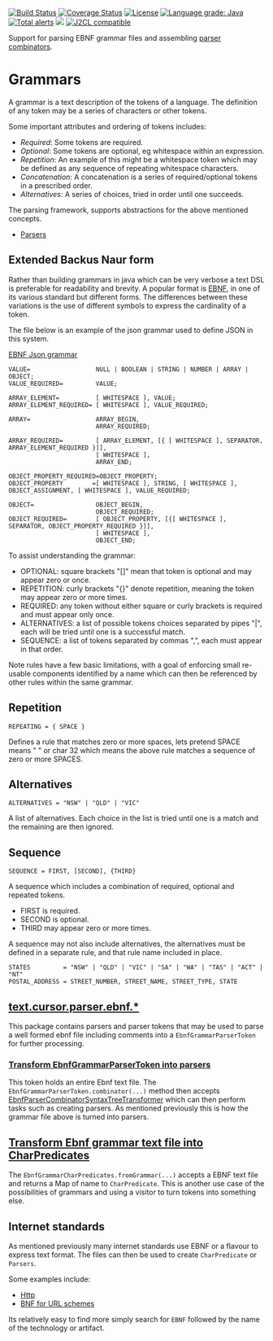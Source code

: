 [![Build Status](https://github.com/mP1/walkingkooka-text-cursor-parser-ebnf/actions/workflows/build.yaml/badge.svg)](https://github.com/mP1/walkingkooka-text-cursor-parser-ebnf/actions/workflows/build.yaml/badge.svg)
[![Coverage Status](https://coveralls.io/repos/github/mP1/walkingkooka-text-cursor-parser-ebnf/badge.svg?branch=master)](https://coveralls.io/github/mP1/walkingkooka-text-cursor-parser-ebnf?branch=master)
[![License](https://img.shields.io/badge/License-Apache%202.0-blue.svg)](https://opensource.org/licenses/Apache-2.0)
[![Language grade: Java](https://img.shields.io/lgtm/grade/java/g/mP1/walkingkooka-text-cursor-parser-ebnf.svg?logo=lgtm&logoWidth=18)](https://lgtm.com/projects/g/mP1/walkingkooka-text-cursor-parser-ebnf/context:java)
[![Total alerts](https://img.shields.io/lgtm/alerts/g/mP1/walkingkooka-text-cursor-parser-ebnf.svg?logo=lgtm&logoWidth=18)](https://lgtm.com/projects/g/mP1/walkingkooka-text-cursor-parser-ebnf/alerts/)
![](https://tokei.rs/b1/github/mP1/walkingkooka-text-cursor-parser-ebnf)
[![J2CL compatible](https://img.shields.io/badge/J2CL-compatible-brightgreen.svg)](https://github.com/mP1/j2cl-central)



Support for parsing EBNF grammar files and assembling [parser combinators](https://en.wikipedia.org/wiki/Parser_combinator).

# Grammars
A grammar is a text description of the tokens of a language. The definition of any token may be a series of characters
or other tokens.

Some important attributes and ordering of tokens includes:
- *Required*: Some tokens are required.
- *Optional*: Some tokens are optional, eg whitespace within an expression.
- *Repetition*: An example of this might be a whitespace token which may be defined as any sequence of repeating
  whitespace characters.
- *Concatenation*: A concatenation is a series of required/optional tokens in a prescribed order. 
- *Alternatives*: A series of choices, tried in order until one succeeds.

The parsing framework, supports abstractions for the above mentioned concepts.

- [Parsers](https://github.com/mP1/walkingkooka-text-cursor-parser/blob/master/src/main/java/walkingkooka/text/cursor/parser/Parsers.java)



## Extended Backus Naur form

Rather than building grammars in java which can be very verbose a text DSL is preferable for readability and brevity.
A popular format is [EBNF](https://en.wikipedia.org/wiki/Extended_Backus%E2%80%93Naur_form), in one of its various
standard but different forms. The differences between these variations is the use of different symbols to express
the cardinality of a token.

The file below is an example of the json grammar used to define JSON in this system.

[EBNF Json grammar](https://github.com/mP1/walkingkooka-tree-json/blob/master/src/main/resources/walkingkooka/text/cursor/parser/json/json-parsers.grammar)

```ebnf
VALUE=                  NULL | BOOLEAN | STRING | NUMBER | ARRAY | OBJECT;
VALUE_REQUIRED=         VALUE;

ARRAY_ELEMENT=          [ WHITESPACE ], VALUE;
ARRAY_ELEMENT_REQUIRED= [ WHITESPACE ], VALUE_REQUIRED;

ARRAY=                  ARRAY_BEGIN,
                        ARRAY_REQUIRED;

ARRAY_REQUIRED=         [ ARRAY_ELEMENT, [{ [ WHITESPACE ], SEPARATOR, ARRAY_ELEMENT_REQUIRED }]],
                        [ WHITESPACE ],
                        ARRAY_END;

OBJECT_PROPERTY_REQUIRED=OBJECT_PROPERTY;
OBJECT_PROPERTY        =[ WHITESPACE ], STRING, [ WHITESPACE ], OBJECT_ASSIGNMENT, [ WHITESPACE ], VALUE_REQUIRED;

OBJECT=                 OBJECT_BEGIN,
                        OBJECT_REQUIRED;
OBJECT_REQUIRED=        [ OBJECT_PROPERTY, [{[ WHITESPACE ], SEPARATOR, OBJECT_PROPERTY_REQUIRED }]],
                        [ WHITESPACE ],
                        OBJECT_END;
```

To assist understanding the grammar:

- OPTIONAL: square brackets "[]" mean that token is optional and may appear zero or once.
- REPETITION: curly brackets "{}" denote repetition, meaning the token may appear zero or more times.
- REQUIRED:  any token without either square or curly brackets is required and must appear only once.
- ALTERNATIVES: a list of possible tokens choices separated by pipes "|", each will be tried until one is a successful match.
- SEQUENCE: a list of tokens separated by commas ",", each must appear in that order.

Note rules have a few basic limitations, with a goal of enforcing small re-usable components identified by a name which
can then be referenced by other rules within the same grammar.


## Repetition

```
REPEATING = { SPACE }
```

Defines a rule that matches zero or more spaces, lets pretend SPACE means " " or char 32 which means the above rule
matches a sequence of zero or more SPACES.



## Alternatives

```
ALTERNATIVES = "NSW" | "QLD" | "VIC" 
```

A list of alternatives. Each choice in the list is tried until one is a match and the remaining are then ignored.



## Sequence

```
SEQUENCE = FIRST, [SECOND], {THIRD}
```

A sequence which includes a combination of required, optional and repeated tokens.

- FIRST is required.
- SECOND is optional.
- THIRD may appear zero or more times.


A sequence may not also include alternatives, the alternatives must be defined in a separate rule, and that rule name included in place.

```
STATES         = "NSW" | "QLD" | "VIC" | "SA" | "WA" | "TAS" | "ACT" | "NT"
POSTAL_ADDRESS = STREET_NUMBER, STREET_NAME, STREET_TYPE, STATE
```



## [text.cursor.parser.ebnf.*](https://github.com/mP1/walkingkooka-text-cursor-parser-ebnf/tree/master/src/main/java/walkingkooka/text/cursor/parser/ebnf)
This package contains parsers and parser tokens that may be used to parse a well formed ebnf file including comments
into a `EbnfGrammarParserToken` for further processing.



### [Transform EbnfGrammarParserToken into parsers](https://github.com/mP1/walkingkooka-text-cursor-parser-ebnf/blob/master/src/main/java/walkingkooka/text/cursor/parser/ebnf/EbnfGrammarParserToken.java)
This token holds an entire Ebnf text file. The `EbnfGrammarParserToken.combinator(...)` method then accepts
[EbnfParserCombinatorSyntaxTreeTransformer](https://github.com/mP1/walkingkooka-text-cursor-parser-ebnf/blob/master/src/main/java/walkingkooka/text/cursor/parser/ebnf/combinator/EbnfParserCombinatorSyntaxTreeTransformer.java)
which can then perform tasks such as creating parsers. As mentioned previously this is how the grammar file above is
turned into parsers.



## [Transform Ebnf grammar text file into CharPredicates](https://github.com/mP1/walkingkooka-text-cursor-parser-ebnf-charpredicate)
The `EbnfGrammarCharPredicates.fromGrammar(...)` accepts a EBNF text file and returns a Map of name to `CharPredicate`. This is
another use case of the possibilities of grammars and using a visitor to turn tokens into something else.



## Internet standards
As mentioned previously many internet standards use EBNF or a flavour to express text format. The files can then be
used to create `CharPredicate` or `Parsers`.

Some examples include:

- [Http](https://tools.ietf.org/html/rfc7230)
- [BNF for URL schemes](https://www.w3.org/Addressing/URL/5_BNF.html)

Its relatively easy to find more simply search for `EBNF` followed by the name of the technology or artifact.

